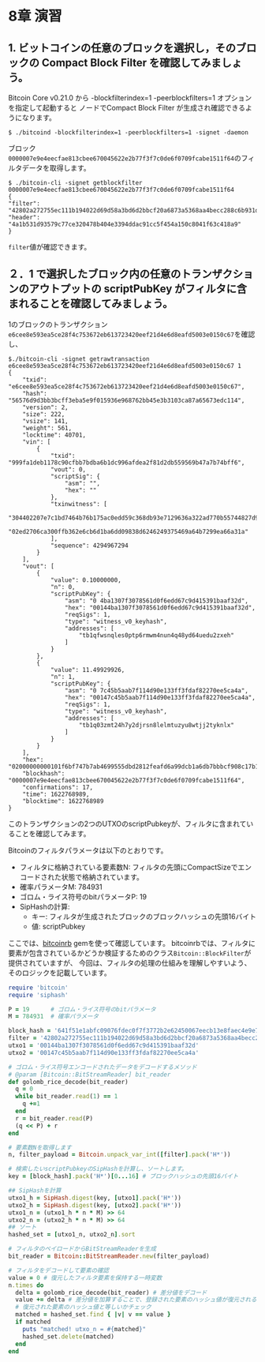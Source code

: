 # 8章 演習

## 1. ビットコインの任意のブロックを選択し，そのブロックの Compact Block Filter を確認してみましょう。

Bitcoin Core v0.21.0 から -blockfilterindex=1 -peerblockfilters=1 オプションを指定して起動すると
ノードでCompact Block Filter が生成され確認できるようになります。

    $ ./bitcoind -blockfilterindex=1 -peerblockfilters=1 -signet -daemon

ブロック`0000007e9e4eecfae813cbee670045622e2b77f3f7c0de6f0709fcabe1511f64`のフィルタデータを取得します。

    $ ./bitcoin-cli -signet getblockfilter 0000007e9e4eecfae813cbee670045622e2b77f3f7c0de6f0709fcabe1511f64
    {
    "filter": "42802a272755ec111b194022d69d58a3bd6d2bbcf20a6873a5368aa4becc288c6b931df2adef1fa496fc44273824af60a99d99d1c9ded7b8fda5f693f2e9c90d2021dc24f6933a80fca1fd4ae975800670a931a324aa65999284686ac7c18669345ea1d5f21e413d2b4f674d939838561f5d6aaa4bfab4a990865f3f78e68560096dbafd6fc1d230b0d98c8b7d3f3d95f9e0522bdfbb864bb125ccdd823432f92558f24838cacf69ff1552b02f9f",
    "header": "4a1b531d93579c77ce320478b404e3394ddac91cc5f454a150c8041f63c418a9"
    }

`filter`値が確認できます。

## ２．1 で選択したブロック内の任意のトランザクションのアウトプットの scriptPubKey がフィルタに含まれることを確認してみましょう。

1のブロックのトランザクション`e6cee8e593ea5ce28f4c753672eb613723420eef21d4e6d8eafd5003e0150c67`を確認し、

    $./bitcoin-cli -signet getrawtransaction e6cee8e593ea5ce28f4c753672eb613723420eef21d4e6d8eafd5003e0150c67 1
    {
        "txid": "e6cee8e593ea5ce28f4c753672eb613723420eef21d4e6d8eafd5003e0150c67",
        "hash": "56576d9d3bb3bcff3eba5e9f015936e968762bb45e3b3103ca87a65673edc114",
        "version": 2,
        "size": 222,
        "vsize": 141,
        "weight": 561,
        "locktime": 40701,
        "vin": [
            {
                "txid": "999fa1deb1178c90cfbb7bdba6b1dc996afdea2f81d2db559569b47a7b74bff6",
                "vout": 0,
                "scriptSig": {
                    "asm": "",
                    "hex": ""
                },
                "txinwitness": [
                    "304402207e7c1bd7464b76b175ac0edd59c368db93e7129636a322ad770b55744827d9b502203eeb1457a2ce5d6fd9169bed3d92f6527b268905bb474c53e889b427da01d52101",
                    "02ed2706ca300ffb362e6cb6d1ba6dd09838d6246249375469a64b7299ea66a31a"
                ],
                "sequence": 4294967294
            }
        ],
        "vout": [
            {
                "value": 0.10000000,
                "n": 0,
                "scriptPubKey": {
                    "asm": "0 4ba1307f3078561d0f6edd67c9d415391baaf32d",
                    "hex": "00144ba1307f3078561d0f6edd67c9d415391baaf32d",
                    "reqSigs": 1,
                    "type": "witness_v0_keyhash",
                    "addresses": [
                        "tb1qfwsnqles0ptp6rmwm4nun4q48yd64uedu2zxeh"
                    ]
                }
            },
            {
                "value": 11.49929926,
                "n": 1,
                "scriptPubKey": {
                    "asm": "0 7c45b5aab7f114d90e133ff3fdaf82270ee5ca4a",
                    "hex": "00147c45b5aab7f114d90e133ff3fdaf82270ee5ca4a",
                    "reqSigs": 1,
                    "type": "witness_v0_keyhash",
                    "addresses": [
                        "tb1q03zmt24h7y2djrsn8lelmtuzyu8wtjj2tyknlx"
                    ]
                }
            }
        ],
        "hex": "02000000000101f6bf747b7ab4699555dbd2812feafd6a99dcb1a6db7bbbcf908c17b1dea19f990000000000feffffff0280969800000000001600144ba1307f3078561d0f6edd67c9d415391baaf32dc6898a44000000001600147c45b5aab7f114d90e133ff3fdaf82270ee5ca4a0247304402207e7c1bd7464b76b175ac0edd59c368db93e7129636a322ad770b55744827d9b502203eeb1457a2ce5d6fd9169bed3d92f6527b268905bb474c53e889b427da01d521012102ed2706ca300ffb362e6cb6d1ba6dd09838d6246249375469a64b7299ea66a31afd9e0000",
        "blockhash": "0000007e9e4eecfae813cbee670045622e2b77f3f7c0de6f0709fcabe1511f64",
        "confirmations": 17,
        "time": 1622768989,
        "blocktime": 1622768989
    }

このトランザクションの2つのUTXOのscriptPubkeyが、フィルタに含まれていることを確認してみます。

Bitcoinのフィルタパラメータは以下のとおりです。

* フィルタに格納されている要素数N: フィルタの先頭にCompactSizeでエンコードされた状態で格納されています。
* 確率パラメータM: 784931
* ゴロム・ライス符号のbitパラメータP: 19
* SipHashの計算:
  * キー: フィルタが生成されたブロックのブロックハッシュの先頭16バイト
  * 値: scriptPubkey
  
ここでは、[bitcoinrb](https://github.com/chaintope/bitcoinrb) gemを使って確認しています。
bitcoinrbでは、フィルタに要素が包含されているかどうか検証するためのクラス`Bitcoin::BlockFilter`が提供されていますが、
今回は、フィルタの処理の仕組みを理解しやすいよう、そのロジックを記載しています。

```ruby
require 'bitcoin'
require 'siphash'

P = 19      # ゴロム・ライス符号のbitパラメータ
M = 784931  # 確率パラメータ

block_hash = '641f51e1abfc09076fdec0f7f3772b2e62450067eecb13e8faec4e9e7e000000' # ビッグエンディアン表記
filter = '42802a272755ec111b194022d69d58a3bd6d2bbcf20a6873a5368aa4becc288c6b931df2adef1fa496fc44273824af60a99d99d1c9ded7b8fda5f693f2e9c90d2021dc24f6933a80fca1fd4ae975800670a931a324aa65999284686ac7c18669345ea1d5f21e413d2b4f674d939838561f5d6aaa4bfab4a990865f3f78e68560096dbafd6fc1d230b0d98c8b7d3f3d95f9e0522bdfbb864bb125ccdd823432f92558f24838cacf69ff1552b02f9f'
utxo1 = '00144ba1307f3078561d0f6edd67c9d415391baaf32d'
utxo2 = '00147c45b5aab7f114d90e133ff3fdaf82270ee5ca4a'

# ゴロム・ライス符号エンコードされたデータをデコードするメソッド
# @param [Bitcoin::BitStreamReader] bit_reader
def golomb_rice_decode(bit_reader)
  q = 0
  while bit_reader.read(1) == 1
    q +=1
  end
  r = bit_reader.read(P)
  (q << P) + r
end

# 要素数Nを取得します
n, filter_payload = Bitcoin.unpack_var_int([filter].pack('H*'))

# 検索したいscriptPubkeyのSipHashを計算し、ソートします。
key = [block_hash].pack('H*')[0...16] # ブロックハッシュの先頭16バイト

## SipHashを計算
utxo1_h = SipHash.digest(key, [utxo1].pack('H*'))
utxo2_h = SipHash.digest(key, [utxo2].pack('H*'))
utxo1_n = (utxo1_h * n * M) >> 64
utxo2_n = (utxo2_h * n * M) >> 64
## ソート
hashed_set = [utxo1_n, utxo2_n].sort

# フィルタのペイロードからBitStreamReaderを生成
bit_reader = Bitcoin::BitStreamReader.new(filter_payload)

# フィルタをデコードして要素の確認
value = 0 # 復元したフィルタ要素を保持する一時変数
n.times do
  delta = golomb_rice_decode(bit_reader) # 差分値をデコード
  value += delta # 差分値を加算することで、登録された要素のハッシュ値が復元される
  # 復元された要素のハッシュ値と等しいかチェック
  matched = hashed_set.find { |v| v == value }
  if matched
    puts "matched! utxo_n = #{matched}"
    hashed_set.delete(matched)
  end
end
```
